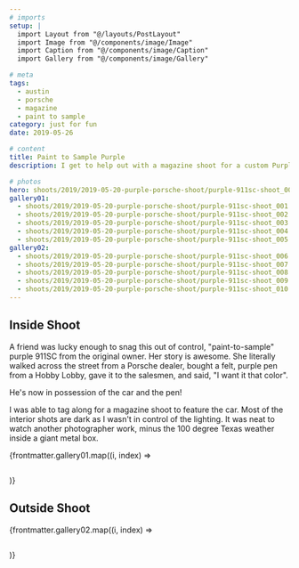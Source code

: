 ```yaml
---
# imports
setup: |
  import Layout from "@/layouts/PostLayout"
  import Image from "@/components/image/Image"
  import Caption from "@/components/image/Caption"
  import Gallery from "@/components/image/Gallery"

# meta
tags:
  - austin
  - porsche
  - magazine
  - paint to sample
category: just for fun
date: 2019-05-26

# content
title: Paint to Sample Purple
description: I get to help out with a magazine shoot for a custom Purple 911SC

# photos
hero: shoots/2019/2019-05-20-purple-porsche-shoot/purple-911sc-shoot_009.jpg
gallery01:
  - shoots/2019/2019-05-20-purple-porsche-shoot/purple-911sc-shoot_001.jpg
  - shoots/2019/2019-05-20-purple-porsche-shoot/purple-911sc-shoot_002.jpg
  - shoots/2019/2019-05-20-purple-porsche-shoot/purple-911sc-shoot_003.jpg
  - shoots/2019/2019-05-20-purple-porsche-shoot/purple-911sc-shoot_004.jpg
  - shoots/2019/2019-05-20-purple-porsche-shoot/purple-911sc-shoot_005.jpg
gallery02:
  - shoots/2019/2019-05-20-purple-porsche-shoot/purple-911sc-shoot_006.jpg
  - shoots/2019/2019-05-20-purple-porsche-shoot/purple-911sc-shoot_007.jpg
  - shoots/2019/2019-05-20-purple-porsche-shoot/purple-911sc-shoot_008.jpg
  - shoots/2019/2019-05-20-purple-porsche-shoot/purple-911sc-shoot_009.jpg
  - shoots/2019/2019-05-20-purple-porsche-shoot/purple-911sc-shoot_010.jpg
---
```


## Inside Shoot

A friend was lucky enough to snag this out of control, "paint-to-sample" purple 911SC from the original owner. Her story is awesome. She literally walked across the street from a Porsche dealer, bought a felt, purple pen from a Hobby Lobby, gave it to the salesmen, and said, "I want it that color".

He's now in possession of the car and the pen!

I was able to tag along for a magazine shoot to feature the car. Most of the interior shots are dark as I wasn't in control of the lighting. It was neat to watch another photographer work, minus the 100 degree Texas weather inside a giant metal box.

<div class="gallery">
    {frontmatter.gallery01.map((i, index) =>
        <Gallery file={i}>
            <figure>
                <picture>
                    <Image file={i} />
                </picture>
                <Caption file={i} showMeta={true}>
            </figure>
        </Gallery>
    )}
</div>

## Outside Shoot

<div class="gallery">
    {frontmatter.gallery02.map((i, index) =>
        <Gallery file={i}>
            <figure>
                <picture>
                    <Image file={i} />
                </picture>
                <Caption file={i} showMeta={true}>
            </figure>
        </Gallery>
    )}
</div>
